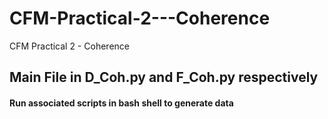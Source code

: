 # CFM-Practical-2---Coherence
CFM Practical 2 - Coherence


## Main File in D_Coh.py and F_Coh.py respectively ##
#### Run associated scripts in bash shell to generate data ####
